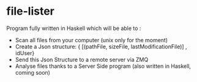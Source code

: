 # file-lister

Program fully written in Haskell which will be able to :
  - Scan all files from your computer (unix only for the moment)
  - Create a Json structure: { [(pathFile, sizeFile, lastModificationFile)] , idUser}
  - Send this Json Structure to a remote server via ZMQ
  - Analyse files thanks to a Server Side program (also written in Haskell, coming soon)
